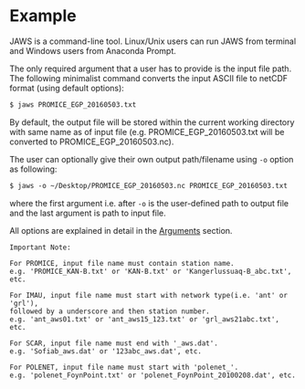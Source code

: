 # Example

JAWS is a command-line tool. 
Linux/Unix users can run JAWS from terminal and Windows users from Anaconda Prompt. 

The only required argument that a user has to provide is the input file path. 
The following minimalist command converts the input ASCII file to netCDF format (using default options):

``` html
$ jaws PROMICE_EGP_20160503.txt
```

By default, the output file will be stored within the current working directory 
with same name as of input file 
(e.g. PROMICE_EGP_20160503.txt will be converted to PROMICE_EGP_20160503.nc).

The user can optionally give their own output path/filename using `-o` option as following:

``` html
$ jaws -o ~/Desktop/PROMICE_EGP_20160503.nc PROMICE_EGP_20160503.txt
```

where the first argument i.e. after `-o` is the user-defined path to output file and 
the last argument is path to input file.

All options are explained in detail in the [Arguments](Arguments.md) section.

```
Important Note:

For PROMICE, input file name must contain station name. 
e.g. 'PROMICE_KAN-B.txt' or 'KAN-B.txt' or 'Kangerlussuaq-B_abc.txt', etc.

For IMAU, input file name must start with network type(i.e. 'ant' or 'grl'), 
followed by a underscore and then station number. 
e.g. 'ant_aws01.txt' or 'ant_aws15_123.txt' or 'grl_aws21abc.txt', etc.

For SCAR, input file name must end with '_aws.dat'.
e.g. 'Sofiab_aws.dat' or '123abc_aws.dat', etc.

For POLENET, input file name must start with 'polenet_'.
e.g. 'polenet_FoynPoint.txt' or 'polenet_FoynPoint_20100208.dat', etc.

```
